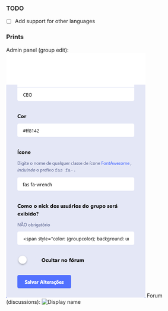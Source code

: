 ### TODO
- [ ] Add support for other languages

### Prints
Admin panel (group edit):
![Admin panel](.github/admin.png "Admin panel")
Forum (discussions):
![Display name](displayname.gif "Display name")